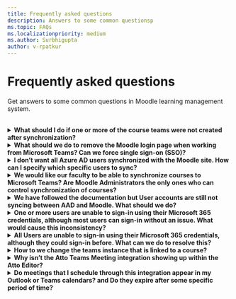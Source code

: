 ```yaml
---
title: Frequently asked questions
description: Answers to some common questionsp
ms.topic: FAQs
ms.localizationpriority: medium
ms.author: Surbhigupta
author: v-rpatkur
---
```


# Frequently asked questions

Get answers to some common questions in Moodle learning management system.

<br>

<details>

<summary><b>What should I do if one or more of the course teams were not created after synchronization?</b></summary>

Each Moodle Course must have at least one **Teacher** and at least one **Student** in Moodle who can each be matched to a Microsoft 365 AAD UPN account. If the synchronization did not find a match for them, this will prevent the team from being created.

> [!IMPORTANT]
> Every team course instance must have an Owner, and the synchronization **sets the Teacher as the Owner** (which also assumes the Teacher has a Microsoft Teams license):<br>

<br>

</details>

<details>

<summary><b>What should we do to remove the Moodle login page when working from Microsoft Teams? Can we force single sign-on (SSO)?</b></summary>

You have multiple sign-in options from the page. If you prefer, users sign-in exclusively using their Microsoft 365 credentials then you will need to enable the “Force redirect” configuration settings for the **auth_oidc plugin**. If this is enabled, the index page will be skipped in favor of the Microsoft sign-in page.

 Users wanting to manually sign in to the Moodle portal may do so using this special url: https://{moodle_url}.site/login/index.php?Noredirect=1 

[Path:](Url not found) https://{moodle_url}/admin/settings.php?Section=authsettingoidc

:::image type="content" source="../assets/images/MoodleInstructions/faq 1.png" alt-text="SSO":::

<br>

</details>

<details>

<summary><b>I don’t want all Azure AD users synchronized with the Moodle site. How can I specify which specific users to sync?</b></summary>

I don’t want all Azure AD users synchronized with the Moodle site. How can I specify which specific users to sync?
You may specify which specific users will be synchronized in the configuration options of the **local_o365** plugin, using the **User Creation Restriction** field. The dropdown menu to the left of the filter value offers many options such as Country, Company Name, and Language. We do recommended creating a dynamic Microsoft 365 Group whenever there is the need to filter by multiple profile properties.

[Place holer for URL]

:::image type="content" source="../assets/images/MoodleInstructions/faq 2.png" alt-text="sync":::

:::image type="content" source="../assets/images/MoodleInstructions/faq 3.png" alt-text="azure ad":::

<br>

</details>

<details>

<summary><b>We would like our faculty to be able to synchronize courses to Microsoft Teams? Are Moodle Administrators the only ones who can control synchronization of courses?</b></summary>

By default only Moodle Administrators can configure synchronization. However, if the “Allow configure course sync in course” is enabled (see path and screenshot in enabled state below), then the Team Owner can control if a course is synchronized to Teams or not (by default this is the course teacher). Please Refer to the Microsoft 365 Block within the Moodle Course interface (shown in second screenshot below). Important: The block will only show the configuration option to individuals with the appropriate owner permissions.

[Place holder for url]

:::image type="content" source="../assets/images/MoodleInstructions/faq 4.png" alt-text="admin":::

:::image type="content" source="../assets/images/MoodleInstructions/faq 5.png" alt-text="synchronization":::


<br>

</details>

<details>

<summary><b>We have followed the documentation but User accounts are still not syncing between AAD and Moodle. What should we do?</b></summary>

Validate the following dependencies in the checklist shown below. In most cases, the issue will be resolved before needing a Delta Token Clean up as a final troubleshooting step. Therefore, we recommend that you perform these actions in the order shown below: 

**Stable Version?**	Verify that your version of Moodle is listed as a 'stable' version by Moodle 
[Reference:](https://docs.moodle.org/dev/Releases#Version_support)

**Permissions?** Verify that the Azure application has the necessary permissions to run the sync.
[Reference:](https://docs.moodle.org/311/en/Microsoft_365#Permissions)

**Full Sync?** Verify that **"Perform a full sync each run"** is enabled, and review the **Task Logs** for "Sync Users with Azure AD"
References:
Enable Full Sync: {moodle_url}\local_o365\task\usersync 
Check Task Logs: {moodleurl}/admin/tasklogs.php 

**Token Refresh?**	Clean the User Sync Delta Token in the local_o365 plugin
Reference: moodle_url}\local_o365\acp.php?Mode=maintenance_cleandeltatoken

<br>

</details>

<details>

<summary><b>One or more users are unable to sign-in using their Microsoft 365 credentials, although most users can sign-in without an issue. What would cause this inconsistency?</b></summary>

Inconsistencies with Users being able to sign-in may be related to the User mapping operation during synchronization. Follow the following steps to resolve this problem:

**OpenID?** Validate that the Moodle User authentication type is OpenID 
**User Name?** Validate that the Moodle username matches the AAD username
**Token Issue?** Clean up token issues via {moodle_url}/auth/oidc/cleanupoidctokens.php and retry
**Permissions?** Validate that Users have permissions to access the Azure application  

<br>

</details>

<details>

<summary><b>All Users are unable to sign-in using their Microsoft 365 credentials, although they could sign-in before. What can we do to resolve this?</b></summary>

If Users who were able to sign in start to report issues, please validate that the Application Client Secret has not expired. The error message will appear as shown in this screenshot: 

:::image type="content" source="../assets/images/MoodleInstructions/faq 6.png" alt-text="report issue":::

This will also be obvious in the Azure portal as shown in this screenshot:

:::image type="content" source="../assets/images/MoodleInstructions/faq 7.png" alt-text="azure portal":::

Consequently, if the Client Secret has expired, then you will need to generate a new Client Secret, and update the configuration found on this page: {moodle_url}/admin/settings.php?Section=authsettingoidc. Users should be able to sign in again after the Client Secret has been updated, but this may take up to 24 hours to reprovision

<br>

</details>

<details>


<summary><b>How to we change the teams instance that is linked to a course?</b></summary>

Administrators may change the teams instance associated with a course via the **Manage Teams Connections** page (path and screenshot shown below). Select on the **Connect** link on the page next to the course you wish to change, and then select a teams instance. Note: This is especially helpful if you have archived a team by mistake (using Course Reset) and want to link it back to the previous team.

[Place holder for url]

:::image type="content" source="../assets/images/MoodleInstructions/faq 8.png" alt-text="teams instance":::

<br>

</details>

<details>

<summary><b>Why isn’t the Atto Teams Meeting integration showing up within the Atto Editor?</b></summary>

This may be due to the icon reference being missing in the **Toolbar config**. After installing the plugin, please update the **Toolbar config** line to include **teams meeting** which will display the Teams icon within the Atto editor. 

*Toolbar icon shown here after Toolbar config adjustment:*

:::image type="content" source="../assets/images/MoodleInstructions/faq 9.png" alt-text="tool bar":::

[Place holder for url]

Notice that we have added teams meeting to the right of the links icons:

:::image type="content" source="../assets/images/MoodleInstructions/faq 10.png" alt-text="links icon":::

For general information regarding editing the Atto toolbar please see: 
[Atto editor - MoodleDocs](https://docs.moodle.org/311/en/Atto_editor)[]
[Icon Mapping](https://docs.moodle.org/311/en/Atto_editor#:~:text=in%20the%20editor.-,Atto%20editor%20toolbar,-Atto%20Row%201)

<br>

</details>

<details>

<summary><b>Do meetings that I schedule through this integration appear in my Outlook or Teams calendars? and Do they expire after some specific period of time?</b></summary>

Meetings scheduled through the app do not appear in the scheduler’s Outlook or Teams calendar as they behave similar to Channel Meetings. All the members in the course channel can attend directly from the embedded channel link, but they will not see the meeting on their calendar. Learn more [here](https://www.knowledgewave.com/blog/benefits-of-channel-meetings-in-microsoft-teams).

However, you may open the invite and manually add participant names to the Required or Optional lines of the meeting invitation, which will in turn display the remote meeting on their calendars. 

Meetings scheduled through the application will follow the standard timelines based on the date(s) you enter when the meeting is created. See:[meetings](/microsoftteams/limits-specifications-teams)
